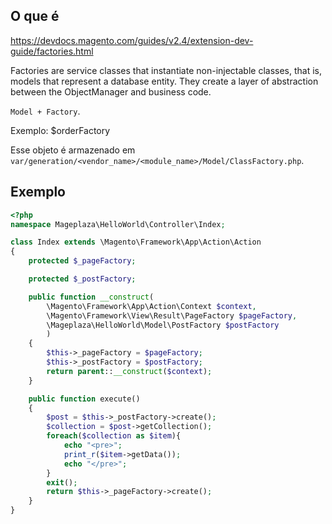 ## O que é

https://devdocs.magento.com/guides/v2.4/extension-dev-guide/factories.html

Factories are service classes that instantiate non-injectable classes, that is, models that represent a database entity. They create a layer of abstraction between the ObjectManager and business code.

`Model + Factory`.

Exemplo: $orderFactory

Esse objeto é armazenado em `var/generation/<vendor_name>/<module_name>/Model/ClassFactory.php`.

## Exemplo

```php
<?php
namespace Mageplaza\HelloWorld\Controller\Index;

class Index extends \Magento\Framework\App\Action\Action
{
	protected $_pageFactory;

	protected $_postFactory;

	public function __construct(
		\Magento\Framework\App\Action\Context $context,
		\Magento\Framework\View\Result\PageFactory $pageFactory,
		\Mageplaza\HelloWorld\Model\PostFactory $postFactory
		)
	{
		$this->_pageFactory = $pageFactory;
		$this->_postFactory = $postFactory;
		return parent::__construct($context);
	}

	public function execute()
	{
		$post = $this->_postFactory->create();
		$collection = $post->getCollection();
		foreach($collection as $item){
			echo "<pre>";
			print_r($item->getData());
			echo "</pre>";
		}
		exit();
		return $this->_pageFactory->create();
	}
}
```